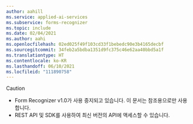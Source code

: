 ```yaml
---
author: aahill
ms.service: applied-ai-services
ms.subservice: forms-recognizer
ms.topic: include
ms.date: 02/04/2021
ms.author: aahi
ms.openlocfilehash: 02ed025f49f103cd33f1bebedc90e3b4165decbf
ms.sourcegitcommit: 34feb2a5bdba1351d9fc375c46e62aa40bbd5a1f
ms.translationtype: HT
ms.contentlocale: ko-KR
ms.lasthandoff: 06/10/2021
ms.locfileid: "111890758"
---
```

> [!CAUTION]
> * Form Recognizer v1.0가 사용 중지되고 있습니다. 이 문서는 참조용으로만 사용합니다. 
> * REST API 및 SDK를 사용하여 최신 버전의 API에 액세스할 수 있습니다.